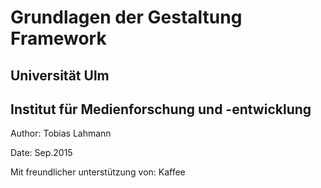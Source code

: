 Grundlagen der Gestaltung Framework
=======
Universität Ulm
-------
Institut für Medienforschung und -entwicklung
-------

Author: Tobias Lahmann

Date: Sep.2015

Mit freundlicher unterstützung von: Kaffee
